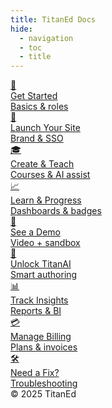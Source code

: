 ```yaml
---
title: TitanEd Docs
hide:
  - navigation
  - toc
  - title
---
```


<div class="container">
  <main class="body">
    <section class="cardContainer">
      <a href="Get_Started/Welcome_to_TELS" class="card">
        <div class="cardLogo">🚪</div>
        <div class="cardText">
          <div class="cardTextTitle">Get Started</div>
          <div class="cardTextDescription">Basics & roles</div>
        </div>
      </a>
      <a href="Launch_Your_Site/Site_Setup_&_Branding" class="card">
        <div class="cardLogo">🧭</div>
        <div class="cardText">
          <div class="cardTextTitle">Launch Your Site</div>
          <div class="cardTextDescription">Brand & SSO</div>
        </div>
      </a>
      <a href="Create_&_Teach_(Studio)/Create_&_Teach" class="card">
        <div class="cardLogo">🎓</div>
        <div class="cardText">
          <div class="cardTextTitle">Create & Teach</div>
          <div class="cardTextDescription">Courses & AI assist</div>
        </div>
      </a>
      <a href="Learn_&_Progress_(Learner)/Learner_Dashboard" class="card">
        <div class="cardLogo">📈</div>
        <div class="cardText">
          <div class="cardTextTitle">Learn & Progress</div>
          <div class="cardTextDescription">Dashboards & badges</div>
        </div>
      </a>
      <a href="See_a_Demo/Step_for_demo" class="card">
        <div class="cardLogo">🎥</div>
        <div class="cardText">
          <div class="cardTextTitle">See a Demo</div>
          <div class="cardTextDescription">Video + sandbox</div>
        </div>
      </a>
      <a href="Unlock_TitanAI_Pro+/What_is_TitanAI" class="card">
        <div class="cardLogo">🤖</div>
        <div class="cardText">
          <div class="cardTextTitle">Unlock TitanAI</div>
          <div class="cardTextDescription">Smart authoring</div>
        </div>
      </a>
      <a href="Track_Insights_(TitanBI)_Pro+/TitanBI_Overview" class="card">
        <div class="cardLogo">📊</div>
        <div class="cardText">
          <div class="cardTextTitle">Track Insights</div>
          <div class="cardTextDescription">Reports & BI</div>
        </div>
      </a>
      <a href="Control_Hub/Control_Hub_Overview" class="card">
        <div class="cardLogo">💳</div>
        <div class="cardText">
          <div class="cardTextTitle">Manage Billing</div>
          <div class="cardTextDescription">Plans & invoices</div>
        </div>
      </a>
      <a href="Need_a_Fix_(Support)/Common_Issues_&_Self-Help" class="card">
        <div class="cardLogo">🛠️</div>
        <div class="cardText">
          <div class="cardTextTitle">Need a Fix?</div>
          <div class="cardTextDescription">Troubleshooting</div>
        </div>
      </a>
    </section>
  </main>

  <footer class="footer">
      &copy; 2025 TitanEd
  </footer>
</div>
